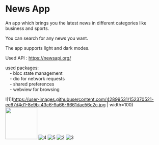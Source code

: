 # News App

An app which brings you the latest news in different categories like business and sports.

You can search for any news you want.

The app supports light and dark modes.

Used API : https://newsapi.org/

used packages:  
&emsp;- bloc state management  
&emsp;- dio for network requests  
&emsp;- shared preferences  
&emsp;- webview for browsing  

![1](https://user-images.githubusercontent.com/42899531/152370521-ee67d4d1-8e9b-43c6-9a66-6661dae56c2c.jpg | width=100)
<img src="https://user-images.githubusercontent.com/42899531/152370521-ee67d4d1-8e9b-43c6-9a66-6661dae56c2c.jpg" width="100" height="100" />
![4](https://user-images.githubusercontent.com/42899531/152370567-50345e44-0a1a-4b56-ac59-6d7027fcefef.jpg)
![5](https://user-images.githubusercontent.com/42899531/152370622-93c2bdc6-fc65-4cda-b0a1-dc2c4aa69d3d.jpg)
![2](https://user-images.githubusercontent.com/42899531/152370653-b8e5d107-41fc-4da2-8905-64a23c52c053.jpg)
![3](https://user-images.githubusercontent.com/42899531/152370679-e26097c0-8c18-47ad-9bf0-60f57544b4ab.jpg)
